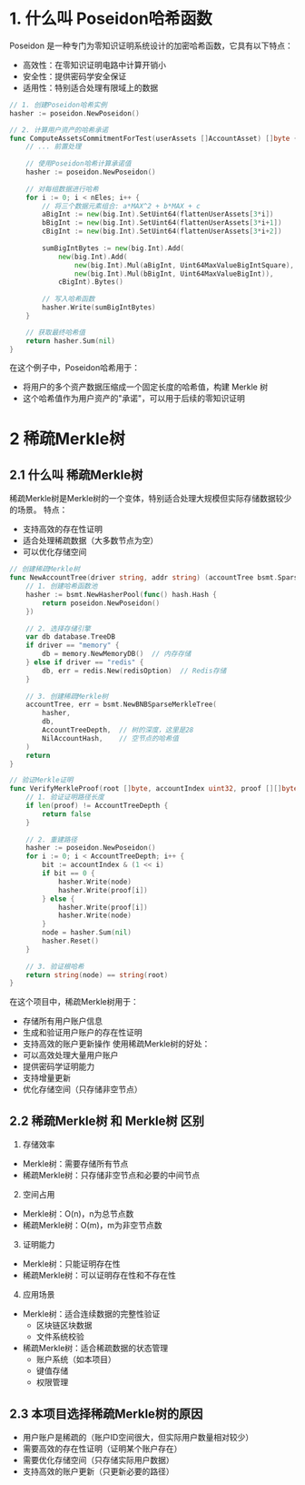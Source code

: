 # 1. 什么叫 Poseidon哈希函数
Poseidon 是一种专门为零知识证明系统设计的加密哈希函数，它具有以下特点：
- 高效性：在零知识证明电路中计算开销小
- 安全性：提供密码学安全保证
- 适用性：特别适合处理有限域上的数据
```go
// 1. 创建Poseidon哈希实例
hasher := poseidon.NewPoseidon()

// 2. 计算用户资产的哈希承诺
func ComputeAssetsCommitmentForTest(userAssets []AccountAsset) []byte {
    // ... 前置处理
    
    // 使用Poseidon哈希计算承诺值
    hasher := poseidon.NewPoseidon()
    
    // 对每组数据进行哈希
    for i := 0; i < nEles; i++ {
        // 将三个数据元素组合: a*MAX^2 + b*MAX + c
        aBigInt := new(big.Int).SetUint64(flattenUserAssets[3*i])
        bBigInt := new(big.Int).SetUint64(flattenUserAssets[3*i+1])
        cBigInt := new(big.Int).SetUint64(flattenUserAssets[3*i+2])
        
        sumBigIntBytes := new(big.Int).Add(
            new(big.Int).Add(
                new(big.Int).Mul(aBigInt, Uint64MaxValueBigIntSquare),
                new(big.Int).Mul(bBigInt, Uint64MaxValueBigInt)),
            cBigInt).Bytes()
            
        // 写入哈希函数
        hasher.Write(sumBigIntBytes)
    }

    // 获取最终哈希值
    return hasher.Sum(nil)
}
```
在这个例子中，Poseidon哈希用于：
- 将用户的多个资产数据压缩成一个固定长度的哈希值，构建 Merkle 树
- 这个哈希值作为用户资产的"承诺"，可以用于后续的零知识证明

# 2 稀疏Merkle树
## 2.1 什么叫 稀疏Merkle树
稀疏Merkle树是Merkle树的一个变体，特别适合处理大规模但实际存储数据较少的场景。
特点：
- 支持高效的存在性证明
- 适合处理稀疏数据（大多数节点为空）
- 可以优化存储空间
```go
// 创建稀疏Merkle树
func NewAccountTree(driver string, addr string) (accountTree bsmt.SparseMerkleTree, err error) {
    // 1. 创建哈希函数池
    hasher := bsmt.NewHasherPool(func() hash.Hash {
        return poseidon.NewPoseidon()
    })
    
    // 2. 选择存储引擎
    var db database.TreeDB
    if driver == "memory" {
        db = memory.NewMemoryDB()  // 内存存储
    } else if driver == "redis" {
        db, err = redis.New(redisOption)  // Redis存储
    }
    
    // 3. 创建稀疏Merkle树
    accountTree, err = bsmt.NewBNBSparseMerkleTree(
        hasher,
        db, 
        AccountTreeDepth,  // 树的深度，这里是28
        NilAccountHash,    // 空节点的哈希值
    )
    return
}

// 验证Merkle证明
func VerifyMerkleProof(root []byte, accountIndex uint32, proof [][]byte, node []byte) bool {
    // 1. 验证证明路径长度
    if len(proof) != AccountTreeDepth {
        return false 
    }
    
    // 2. 重建路径
    hasher := poseidon.NewPoseidon()
    for i := 0; i < AccountTreeDepth; i++ {
        bit := accountIndex & (1 << i)
        if bit == 0 {
            hasher.Write(node)
            hasher.Write(proof[i])
        } else {
            hasher.Write(proof[i])
            hasher.Write(node)
        }
        node = hasher.Sum(nil)
        hasher.Reset()
    }
    
    // 3. 验证根哈希
    return string(node) == string(root)
}
```
在这个项目中，稀疏Merkle树用于：
- 存储所有用户账户信息
- 生成和验证用户账户的存在性证明
- 支持高效的账户更新操作
使用稀疏Merkle树的好处：
- 可以高效处理大量用户账户
- 提供密码学证明能力
- 支持增量更新
- 优化存储空间（只存储非空节点）
## 2.2  稀疏Merkle树 和 Merkle树 区别
1. 存储效率
- Merkle树：需要存储所有节点
- 稀疏Merkle树：只存储非空节点和必要的中间节点
2. 空间占用
- Merkle树：O(n)，n为总节点数
- 稀疏Merkle树：O(m)，m为非空节点数
3. 证明能力
- Merkle树：只能证明存在性
- 稀疏Merkle树：可以证明存在性和不存在性
4. 应用场景
- Merkle树：适合连续数据的完整性验证
  - 区块链区块数据
  - 文件系统校验
- 稀疏Merkle树：适合稀疏数据的状态管理
  - 账户系统（如本项目）
  - 键值存储
  - 权限管理
## 2.3 本项目选择稀疏Merkle树的原因
- 用户账户是稀疏的（账户ID空间很大，但实际用户数量相对较少）
- 需要高效的存在性证明（证明某个账户存在）
- 需要优化存储空间（只存储实际用户数据）
- 支持高效的账户更新（只更新必要的路径）

